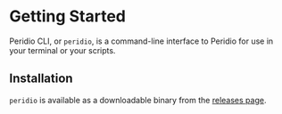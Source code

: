 # Getting Started

Peridio CLI, or `peridio`, is a command-line interface to Peridio for use in your terminal or your scripts.

## Installation

`peridio` is available as a downloadable binary from the [releases page](https://github.com/peridio/morel/releases).
